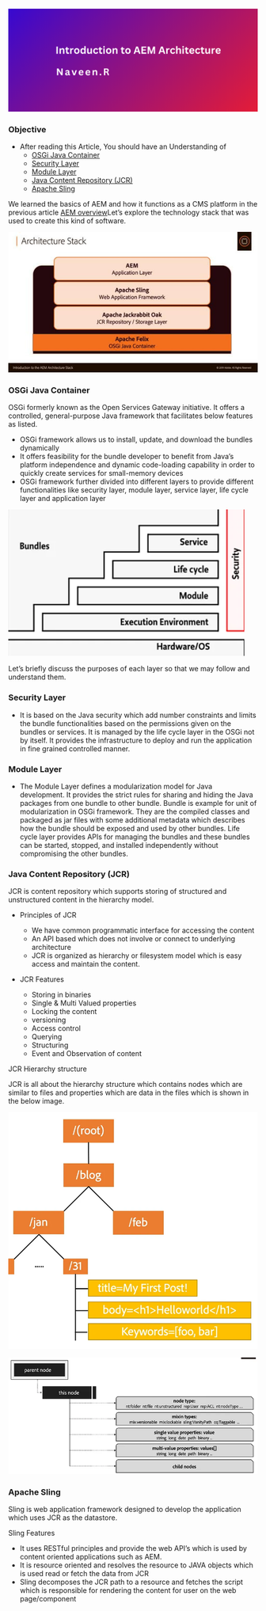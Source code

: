 ![Introduction to AEM Architecture](./Titleimages/Arct.png)

### Objective
- After reading this Article, You should have an Understanding of 
    - [OSGi Java Container](#osgi-java-container)
    - [Security Layer](#security-layer)
    - [Module Layer ](#module-layer)
    - [Java Content Repository (JCR)](#java-content-repository-jcr)
    - [Apache Sling](#apache-sling)


We learned the basics of AEM and how it functions as a CMS platform in the previous article [AEM overview](./01_AEM_Overview.md)Let’s explore the technology stack that was used to create this kind of software.

![AEM Architecture Stack](./Images/AEM.jpg)

### OSGi Java Container
OSGi formerly known as the Open Services Gateway initiative. It offers a controlled, general-purpose Java framework that facilitates below features as listed.


- OSGi framework allows us to install, update, and download the bundles dynamically
- It offers feasibility for the bundle developer to benefit from Java’s platform independence and dynamic code-loading capability in order to quickly create services for small-memory devices
- OSGi framework further divided into different layers to provide different functionalities like security layer, module layer, service layer, life cycle layer and application layer

![OSGi Layers](./Images/osgi.png)

Let’s briefly discuss the purposes of each layer so that we may follow and understand them.

### Security Layer
- It is based on the Java security which add number constraints and limits the bundle functionalities based on the permissions given on the bundles or services. It is managed by the life cycle layer in the OSGi not by itself.
It provides the infrastructure to deploy and run the application in fine grained controlled manner.

### Module Layer
- The Module Layer defines a modularization model for Java development. It provides the strict rules for sharing and hiding the Java packages from one bundle to other bundle.
Bundle is example for unit of modularization in OSGi framework. They are the compiled classes and packaged as jar files with some additional metadata which describes how the bundle should be exposed and used by other bundles.
Life cycle layer provides APIs for managing the bundles and these bundles can be started, stopped, and installed independently without compromising the other bundles.

### Java Content Repository (JCR)
JCR is content repository which supports storing of structured and unstructured content in the hierarchy model.

- Principles of JCR
    - We have common programmatic interface for accessing the content
    - An API based which does not involve or connect to underlying architecture
    - JCR is organized as hierarchy or filesystem model which is easy access and maintain the content.

- JCR Features
    - Storing in binaries
    - Single & Multi Valued properties
    - Locking the content
    - versioning
    - Access control
    - Querying
    - Structuring
    - Event and Observation of content

JCR Hierarchy structure

JCR is all about the hierarchy structure which contains nodes which are similar to files and properties which are data in the files which is shown in the below image.

![JCR](./Images/jcr.png)

![JCR](./Images/jcr2.png)


### Apache Sling
Sling is web application framework designed to develop the application which uses JCR as the datastore.

Sling Features

- It uses RESTful principles and provide the web API’s which is used by content oriented applications such as AEM.
- It is resource oriented and resolves the resource to JAVA objects which is used read or fetch the data from JCR
- Sling decomposes the JCR path to a resource and fetches the script which is responsible for rendering the content for user on the web page/component